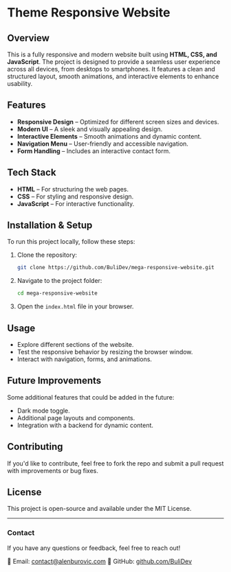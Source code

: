 # Theme Responsive Website

## Overview

This is a fully responsive and modern website built using **HTML, CSS, and JavaScript**. The project is designed to provide a seamless user experience across all devices, from desktops to smartphones. It features a clean and structured layout, smooth animations, and interactive elements to enhance usability.

## Features

- **Responsive Design** – Optimized for different screen sizes and devices.
- **Modern UI** – A sleek and visually appealing design.
- **Interactive Elements** – Smooth animations and dynamic content.
- **Navigation Menu** – User-friendly and accessible navigation.
- **Form Handling** – Includes an interactive contact form.

## Tech Stack

- **HTML** – For structuring the web pages.
- **CSS** – For styling and responsive design.
- **JavaScript** – For interactive functionality.

## Installation & Setup

To run this project locally, follow these steps:

1. Clone the repository:
   ```bash
   git clone https://github.com/BuliDev/mega-responsive-website.git
   ```
2. Navigate to the project folder:
   ```bash
   cd mega-responsive-website
   ```
3. Open the `index.html` file in your browser.

## Usage

- Explore different sections of the website.
- Test the responsive behavior by resizing the browser window.
- Interact with navigation, forms, and animations.

## Future Improvements

Some additional features that could be added in the future:
- Dark mode toggle.
- Additional page layouts and components.
- Integration with a backend for dynamic content.

## Contributing

If you'd like to contribute, feel free to fork the repo and submit a pull request with improvements or bug fixes.

## License

This project is open-source and available under the MIT License.

---

### Contact
If you have any questions or feedback, feel free to reach out!

📧 Email: contact@alenburovic.com
🔗 GitHub: [github.com/BuliDev](https://github.com/BuliDev)

